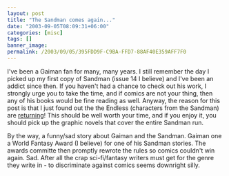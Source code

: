 ```yaml
---
layout: post
title: "The Sandman comes again..."
date: "2003-09-05T08:09:31+06:00"
categories: [misc]
tags: []
banner_image: 
permalink: /2003/09/05/395FDD9F-C9BA-FFD7-88AF40E359AFF7F0
---
```


I've been a Gaiman fan for many, many years. I still remember the day I picked up my first copy of Sandman (issue 14 I believe) and I've been an addict since then. If you haven't had a chance to check out his work, I strongly urge you to take the time, and if comics are not your thing, then any of his books would be fine reading as well. Anyway, the reason for this post is that I just found out the the Endless (characters from the Sandman) are <a href="http://www.dccomics.com/features/endlessnights/index.html">returning</a>! This should be well worth your time, and if you enjoy it, you should pick up the graphic novels that cover the entire Sandman run. 

By the way, a funny/sad story about Gaiman and the Sandman. Gaiman one a World Fantasy Award (I believe) for one of his Sandman stories. The awards committe then promptly rewrote the rules so comics couldn't win again. Sad. After all the crap sci-fi/fantasy writers must get for the genre they write in - to discriminate against comics seems downright silly.